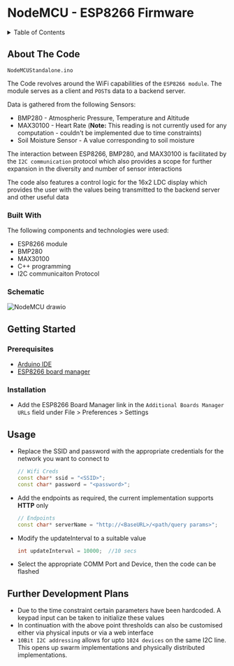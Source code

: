 # NodeMCU - ESP8266 Firmware
<!-- TABLE OF CONTENTS -->
<details>
  <summary>Table of Contents</summary>
  <ol>
    <li>
      <a href="#about-the-code">About The Code</a>
      <ul>
        <li><a href="#built-with">Built With</a></li>
        <li><a href="#schematic">Schematic</a></li>
      </ul>
    </li>
    <li>
      <a href="#getting-started">Getting Started</a>
      <ul>
        <li><a href="#prerequisites">Prerequisites</a></li>
        <li><a href="#installation">Installation</a></li>
      </ul>
    </li>
    <li><a href="#usage">Usage</a></li>
    <li><a href="#further-developement-plans">Developement Plans</a></li>
  </ol>
</details>

## About The Code
`NodeMCUStandalone.ino`

The Code revolves around the WiFi capabilities of the `ESP8266 module`.
The module serves as a client and `POST`s data to a backend server.

Data is gathered from the following Sensors:
- BMP280 - Atmospheric Pressure, Temperature and Altitude
- MAX30100 - Heart Rate (**Note:** This reading is not currently used for any computation - couldn't be implemented due to time constraints)
- Soil Moisture Sensor - A value corresponding to soil moisture

The interaction between ESP8266, BMP280, and MAX30100 is facilitated by the `I2C communication` protocol which also provides a scope for further expansion in the diversity and number of sensor interactions

The code also features a control logic for the 16x2 LDC display which provides the user with the values being transmitted to the backend server and other useful data
### Built With
The following components and technologies were used:
- ESP8266 module
- BMP280
- MAX30100
- C++ programming
- I2C communicaiton Protocol

### Schematic
![NodeMCU drawio](https://github.com/marcdhi/harveeco/assets/95867745/05eb248f-58e3-4cce-93ff-5b6b4d1b5f3d)

## Getting Started
### Prerequisites
- [Arduino IDE](https://www.arduino.cc/en/software)
- [ESP8266 board manager](https://arduino.esp8266.com/stable/package_esp8266com_index.json)

### Installation
- Add the ESP8266 Board Manager link in the `Additional Boards Manager URLs` field under File > Preferences > Settings

## Usage
- Replace the SSID and password with the appropriate credentials for the network you want to connect to
    ```cpp
    // Wifi Creds
    const char* ssid = "<SSID>";
    const char* password = "<password>";
    ```
- Add the endpoints as required, the current implementation supports **HTTP** only
    ```cpp
    // Endpoints
    const char* serverName = "http://<BaseURL>/<path/query params>";
    ```
- Modify the updateInterval to a suitable value
    ```cpp
    int updateInterval = 10000;  //10 secs
    ```
- Select the appropriate COMM Port and Device, then the code can be flashed

## Further Development Plans
- Due to the time constraint certain parameters have been hardcoded. A keypad input can be taken to initialize these values
- In continuation with the above point thresholds can also be customised either via physical inputs or via a web interface
- `10Bit I2C addressing` allows for upto `1024 devices` on the same I2C line. This opens up swarm implementations and physically distributed implementations.
